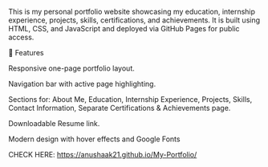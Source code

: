 This is my personal portfolio website showcasing my education, internship experience, projects, skills, certifications, and achievements.
It is built using HTML, CSS, and JavaScript and deployed via GitHub Pages for public access.

🚀 Features

Responsive one-page portfolio layout.

Navigation bar with active page highlighting.

Sections for:
About Me,
Education,
Internship Experience,
Projects,
Skills,
Contact Information,
Separate Certifications & Achievements page.

Downloadable Resume link.

Modern design with hover effects and Google Fonts

CHECK HERE: https://anushaak21.github.io/My-Portfolio/
